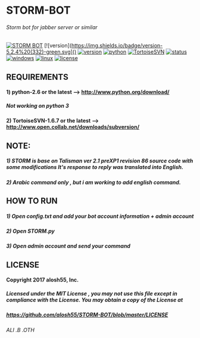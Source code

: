 # STORM-BOT
###### Storm bot for jabber server or similar

[![STORM BOT](https://img.shields.io/badge/build-passing-brightgreen.svg)]()
[![version](https://img.shields.io/badge/version-5.2.4%20(332)-green.svg]()
[![version](https://img.shields.io/badge/version-5.2.4%20(326)-green.svg)]()
[![python](https://img.shields.io/badge/python-2.7-blue.svg)](http://www.python.org/download/)
[![TortoiseSVN](https://img.shields.io/badge/TortoiseSVN-1.6.7-yellowgreen.svg)](http://www.open.collab.net/downloads/subversion/)
[![status](https://img.shields.io/pypi/status/Django.svg)]()
[![windows](https://img.shields.io/badge/windows-tested-brightgreen.svg)]()
[![linux](https://img.shields.io/badge/linux-not%20tested-lightgrey.svg)]()
[![license](https://img.shields.io/npm/l/express.svg)](https://github.com/alosh55/STORM-BOT/blob/master/LICENSE)

## REQUIREMENTS
#### 1) python-2.6 or the latest --> http://www.python.org/download/
##### Not working on python 3

#### 2) TortoiseSVN-1.6.7 or the latest --> http://www.open.collab.net/downloads/subversion/

## NOTE: 
##### 1) STORM is base on Talisman ver 2.1 preXP1 revision 86 source code with some modifications It's response to reply was translated into English.
##### 2) Arabic command only , but i am working to add english command.

## HOW TO RUN 
##### 1) Open config.txt and add your bot account information + admin account

##### 2) Open STORM.py

##### 3) Open admin account and send your command 

## LICENSE

#### Copyright 2017 alosh55, Inc.

##### Licensed under the MIT License , you may not use this file except in compliance with the License. You may obtain a copy of the License at 

##### https://github.com/alosh55/STORM-BOT/blob/master/LICENSE

###### ALI .B .OTH
